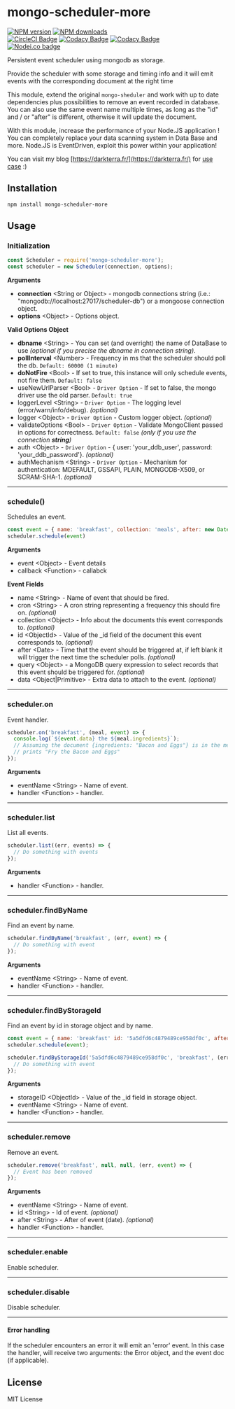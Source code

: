 mongo-scheduler-more
==================

<!-- BADGES/ -->

<span class="badge-npmversion"><a href="https://npmjs.org/package/mongo-scheduler-more" title="View this project on NPM"><img src="https://img.shields.io/npm/v/mongo-scheduler-more.svg" alt="NPM version" /></a></span>
<span class="badge-npmdownloads"><a href="https://npmjs.org/package/mongo-scheduler-more" title="View this project on NPM"><img src="https://img.shields.io/npm/dm/mongo-scheduler-more.svg" alt="NPM downloads" /></a></span>
<br class="badge-separator" />
<span class="badge-badge"><a href="https://circleci.com/gh/darkterra/mongo-scheduler" title="CircleCI Badge"><img src="https://circleci.com/gh/darkterra/mongo-scheduler.svg?style=svg" alt="CircleCI Badge" /></a></span>
<span class="badge-badge"><a href="https://app.codacy.com/app/darkterra/mongo-scheduler?utm_source=github.com&utm_medium=referral&utm_content=darkterra/mongo-scheduler&utm_campaign=Badge_Grade_Settings" title="Codacy Badge"><img src="https://api.codacy.com/project/badge/Grade/51fe243879a94a11807318338aac7d8e" alt="Codacy Badge" /></a></span>
<span class="badge-badge"><a href="https://www.codacy.com/app/darkterra/mongo-scheduler?utm_source=github.com&utm_medium=referral&utm_content=darkterra/mongo-scheduler&utm_campaign=Badge_Coverage" title="Codacy Badge"><img src="https://api.codacy.com/project/badge/Coverage/22f5c7a46aba46ee822ef36b910c2d06" alt="Codacy Badge" /></a></span>
<br class="badge-separator" />
<span class="badge-nodeico"><a href="https://www.npmjs.com/package/mongo-scheduler-more" title="Nodei.co badge"><img src="https://nodei.co/npm/mongo-scheduler-more.png" alt="Nodei.co badge" /></a></span>

<!-- /BADGES -->


Persistent event scheduler using mongodb as storage.

Provide the scheduler with some storage and timing info and it will emit events with the corresponding document at the right time

This module, extend the original `mongo-sheduler` and work with up to date dependencies plus possibilities to remove an event recorded in database.
You can also use the same event name multiple times, as long as the "id" and / or "after" is different, otherwise it will update the document.

With this module, increase the performance of your Node.JS application !
You can completely replace your data scanning system in Data Base and more.
Node.JS is EventDriven, exploit this power within your application!

You can visit my blog [https://darkterra.fr/](https://darkterra.fr/) for [use case](https://darkterra.fr/que-faire-si-node-js-consomme-trop-en-ressources-ram-cpu/) :)

Installation
------------

`npm install mongo-scheduler-more`

Usage
-----

### Initialization

```javascript
const Scheduler = require('mongo-scheduler-more');
const scheduler = new Scheduler(connection, options);
```

**Arguments**
*   **connection** \<String or Object> - mongodb connections string (i.e.: "mongodb://localhost:27017/scheduler-db") or a mongoose connection object.
*   **options** \<Object> - Options object.

**Valid Options Object**
*   **dbname** \<String> - You can set (and overright) the name of DataBase to use _(optional if you precise the dbname in connection string)_.
*   **pollInterval** \<Number> - Frequency in ms that the scheduler should poll the db. `Default: 60000 (1 minute)`
*   **doNotFire** \<Bool> - If set to true, this instance will only schedule events, not fire them. `Default: false`
*   useNewUrlParser \<Bool> - `Driver Option` - If set to false, the mongo driver use the old parser. `Default: true`
*   loggerLevel \<String> - `Driver Option` - The logging level (error/warn/info/debug). _(optional)_
*   logger \<Object> - `Driver Option` - Custom logger object. _(optional)_
*   validateOptions \<Bool> - `Driver Option` - Validate MongoClient passed in options for correctness. `Default: false` _(only if you use the connection **string**)_
*   auth \<Object> - `Driver Option` - { user: 'your\_ddb\_user', password: 'your\_ddb\_password'}. _(optional)_
*   authMechanism \<String> - `Driver Option` - Mechanism for authentication: MDEFAULT, GSSAPI, PLAIN, MONGODB-X509, or SCRAM-SHA-1. _(optional)_

---------------------------------------

### schedule()

Schedules an event.

```javascript
const event = { name: 'breakfast', collection: 'meals', after: new Date(), data: 'Fry' }
scheduler.schedule(event)
```

**Arguments**
*   event \<Object> - Event details
*   callback \<Function> - callabck

**Event Fields**
*   name \<String> - Name of event that should be fired.
*   cron \<String> - A cron string representing a frequency this should fire on. _(optional)_
*   collection \<Object> - Info about the documents this event corresponds to. _(optional)_
*   id \<ObjectId> - Value of the \_id field of the document this event corresponds to. _(optional)_
*   after \<Date> - Time that the event should be triggered at, if left blank it will trigger the next time the scheduler polls. _(optional)_
*   query \<Object> - a MongoDB query expression to select records that this event should be triggered for. _(optional)_
*   data \<Object|Primitive\> - Extra data to attach to the event. _(optional)_

---------------------------------------

### scheduler.on

Event handler.

```javascript
scheduler.on('breakfast', (meal, event) => {
  console.log(`${event.data} the ${meal.ingredients}`);
  // Assuming the document {ingredients: "Bacon and Eggs"} is in the meals collection
  // prints "Fry the Bacon and Eggs"
});
```
**Arguments**
*   eventName \<String> - Name of event.
*   handler \<Function> - handler.

---------------------------------------

### scheduler.list

List all events.

```javascript
scheduler.list((err, events) => {
  // Do something with events
});
```

**Arguments**
*   handler \<Function> - handler.

---------------------------------------

### scheduler.findByName

Find an event by name.

```javascript
scheduler.findByName('breakfast', (err, event) => {
  // Do something with event
});
```

**Arguments**
*   eventName \<String> - Name of event.
*   handler \<Function> - handler.

---------------------------------------

### scheduler.findByStorageId

Find an event by id in storage object and by name.

```javascript
const event = { name: 'breakfast' id: '5a5dfd6c4879489ce958df0c', after: new Date() };
scheduler.schedule(event);

scheduler.findByStorageId('5a5dfd6c4879489ce958df0c', 'breakfast', (err, event) => {
  // Do something with event
});
```

**Arguments**
*   storageID \<ObjectId> - Value of the _id field in storage object.
*   eventName \<String> - Name of event.
*   handler \<Function> - handler.

---------------------------------------

### scheduler.remove

Remove an event.

```javascript
scheduler.remove('breakfast', null, null, (err, event) => {
  // Event has been removed
});
```

**Arguments**
*   eventName \<String> - Name of event.
*   id \<String> - Id of event. _(optional)_
*   after \<String> - After of event (date). _(optional)_
*   handler \<Function> - handler.

---------------------------------------

### scheduler.enable

Enable scheduler.

---------------------------------------

### scheduler.disable

Disable scheduler.

---------------------------------------

#### Error handling
If the scheduler encounters an error it will emit an 'error' event. In this case the handler, will receive two arguments: the Error object, and the event doc (if applicable).

License
-------

MIT License
